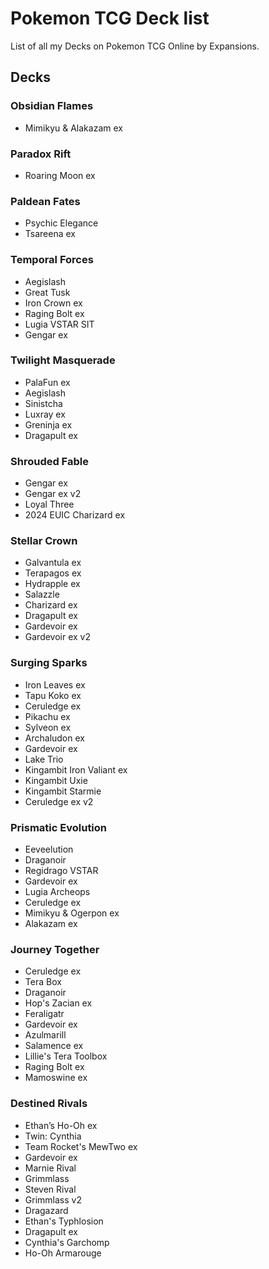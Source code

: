 # Pokemon TCG Deck list

List of all my Decks on Pokemon TCG Online by Expansions.

## Decks

### Obsidian Flames

- Mimikyu & Alakazam ex

### Paradox Rift

- Roaring Moon ex

### Paldean Fates

- Psychic Elegance
- Tsareena ex

### Temporal Forces

- Aegislash
- Great Tusk
- Iron Crown ex
- Raging Bolt ex
- Lugia VSTAR SIT
- Gengar ex

### Twilight Masquerade

- PalaFun ex
- Aegislash
- Sinistcha
- Luxray ex
- Greninja ex
- Dragapult ex

### Shrouded Fable

- Gengar ex
- Gengar ex v2
- Loyal Three
- 2024 EUIC Charizard ex

### Stellar Crown

- Galvantula ex
- Terapagos ex
- Hydrapple ex
- Salazzle
- Charizard ex
- Dragapult ex
- Gardevoir ex
- Gardevoir ex v2

### Surging Sparks

- Iron Leaves ex
- Tapu Koko ex
- Ceruledge ex
- Pikachu ex
- Sylveon ex
- Archaludon ex
- Gardevoir ex
- Lake Trio
- Kingambit Iron Valiant ex
- Kingambit Uxie
- Kingambit Starmie
- Ceruledge ex v2

### Prismatic Evolution

- Eeveelution
- Draganoir
- Regidrago VSTAR
- Gardevoir ex
- Lugia Archeops
- Ceruledge ex
- Mimikyu & Ogerpon ex
- Alakazam ex

### Journey Together

- Ceruledge ex
- Tera Box
- Draganoir
- Hop's Zacian ex
- Feraligatr
- Gardevoir ex
- Azulmarill
- Salamence ex
- Lillie's Tera Toolbox
- Raging Bolt ex
- Mamoswine ex

### Destined Rivals

- Ethan’s Ho-Oh ex
- Twin: Cynthia
- Team Rocket's MewTwo ex
- Gardevoir ex
- Marnie Rival
- Grimmlass
- Steven Rival
- Grimmlass v2
- Dragazard
- Ethan's Typhlosion
- Dragapult ex
- Cynthia's Garchomp
- Ho-Oh Armarouge
